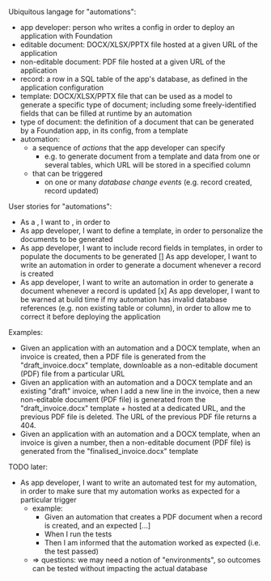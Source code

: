 Ubiquitous langage for "automations":

- app developer: person who writes a config in order to deploy an application with Foundation
- editable document: DOCX/XLSX/PPTX file hosted at a given URL of the application
- non-editable document: PDF file hosted at a given URL of the application
- record: a row in a SQL table of the app's database, as defined in the application configuration
- template: DOCX/XLSX/PPTX file that can be used as a model to generate a specific type of document; including some freely-identified fields that can be filled at runtime by an automation
- type of document: the definition of a document that can be generated by a Foundation app, in its config, from a template
- automation:
  - a sequence of _actions_ that the app developer can specify
    - e.g. to generate document from a template and data from one or several tables, which URL will be stored in a specified column
  - that can be triggered
    - on one or many _database change events_ (e.g. record created, record updated)

User stories for "automations":

- As a <persona>, I want to <action>, in order to <goal>
- As app developer, I want to define a template, in order to personalize the documents to be generated
- As app developer, I want to include record fields in templates, in order to populate the documents to be generated
  [] As app developer, I want to write an automation in order to generate a document whenever a record is created
- As app developer, I want to write an automation in order to generate a document whenever a record is updated
  [x] As app developer, I want to be warned at build time if my automation has invalid database references (e.g. non existing table or column), in order to allow me to correct it before deploying the application

Examples:

- Given an application with an automation and a DOCX template, when an invoice is created, then a PDF file is generated from the "draft_invoice.docx" template, downloable as a non-editable document (PDF) file from a particular URL
- Given an application with an automation and a DOCX template and an existing "draft" invoice, when I add a new line in the invoice, then a new non-editable document (PDF file) is generated from the "draft_invoice.docx" template + hosted at a dedicated URL, and the previous PDF file is deleted. The URL of the previous PDF file returns a 404.
- Given an application with an automation and a DOCX template, when an invoice is given a number, then a non-editable document (PDF file) is generated from the "finalised_invoice.docx" template

TODO later:

- As app developer, I want to write an automated test for my automation, in order to make sure that my automation works as expected for a particular trigger
  - example:
    - Given an automation that creates a PDF document when a record is created, and an expected [...]
    - When I run the tests
    - Then I am informed that the automation worked as expected (i.e. the test passed)
  - => questions: we may need a notion of "environments", so outcomes can be tested without impacting the actual database
